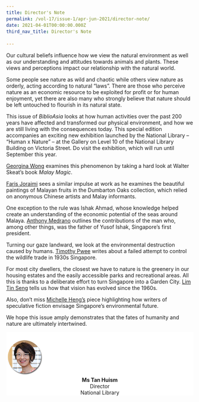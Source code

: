 ```yaml
---
title: Director's Note
permalink: /vol-17/issue-1/apr-jun-2021/director-note/
date: 2021-04-01T00:00:00.000Z
third_nav_title: Director's Note

---
```


Our cultural beliefs influence how we view the natural environment as well as our understanding and attitudes towards animals and plants. These views and perceptions impact our relationship with the natural world.

Some people see nature as wild and chaotic while others view nature as orderly, acting according to natural “laws”. There are those who perceive nature as an economic resource to be exploited for profit or for human enjoyment, yet there are also many who strongly believe that nature should be left untouched to flourish in its natural state. 

This issue of *BiblioAsia* looks at how human activities over the past 200 years have affected and transformed our physical environment, and how we are still living with the consequences today. This special edition accompanies an exciting new exhibition launched by the National Library – “Human x Nature” – at the Gallery on Level 10 of the National Library Building on Victoria Street. Do visit the exhibition, which will run until September this year.

[Georgina Wong](/vol-17/issue-1/apr-jun-2021/malay-magic) examines this phenomenon by taking a hard look at Walter Skeat’s book *Malay Magic*.

[Faris Joraimi](/vol-17/issue-1/apr-jun-2021/malayan-fruits) sees a similar impulse at work as he examines the beautiful paintings of Malayan fruits in the Dumbarton Oaks collection, which relied on anonymous Chinese artists and Malay informants.

One exception to the rule was Ishak Ahmad, whose knowledge helped create an understanding of the economic potential of the seas around Malaya. [Anthony Medrano](/vol-17/issue-1/apr-jun-2021/ishak-ahmad) outlines the contributions of the man who, among other things, was the father of Yusof Ishak, Singapore’s first president.

Turning our gaze landward, we look at the environmental destruction caused by humans. [Timothy Pwee](/vol-17/issue-1/apr-jun-2021/beastly-business) writes about a failed attempt to control the wildlife trade in 1930s Singapore.

For most city dwellers, the closest we have to nature is the greenery in our housing estates and the easily accessible parks and recreational areas. All this is thanks to a deliberate effort to turn Singapore into a Garden City. [Lim Tin Seng](/vol-17/issue-1/apr-jun-2021/greening) tells us how that vision has evolved since the 1960s.

Also, don’t miss [Michelle Heng’s](/vol-17/issue-1/apr-jun-2021/manvsnature) piece highlighting how writers of speculative fiction envisage Singapore’s environmental future.

We hope this issue amply demonstrates that the fates of humanity and nature are ultimately intertwined.

<div style="background-color: white;">
<br/>
<img src="/images/Vol-16-issue-4/authors/Tan_Huism.png" style="width: 100px; height: 100px;" />
<center><b>Ms Tan Huism</b><br>Director<br>National Library</center>
</div>